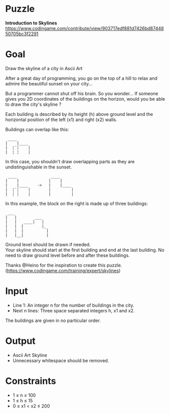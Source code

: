 # Puzzle
**Introduction to Skylines** https://www.codingame.com/contribute/view/903717edf881d7426bd8744850705bc3f2291

# Goal
Draw the skyline of a city in Ascii Art

After a great day of programming, you go on the top of a hill to relax and admire the beautiful sunset on your city...

But a programmer cannot shut off his brain. So you wonder... If someone gives you 2D coordinates of the buildings on the horizon, would you be able to draw the city's skyline ?

Each building is described by its height (h) above ground level and the horizontal position of the left (x1) and right (x2) walls.

Buildings can overlap like this:
```
 ____
|    |____
|  ¦¨¦    |
|  ¦ ¦    |
```

In this case, you shouldn't draw overlapping parts as they are undistinguishable in the sunset.
```
 ____               ____
|    |             |    |
|    |____    ->   |    |____
|  ¦¨¦    |        |         |
|  ¦ ¦    |        |         |
```


In this example, the block on the right is made up of three buildings:
```
 ___
|   |        ___
|   |   ____|   |
|   |  |        |_
|   |  |          |
|   |__|          |
```

Ground level should be drawn if needed.  
Your skyline should start at the first building and end at the last building. No need to draw ground level before and after these buildings.

Thanks @Heino for the inspiration to create this puzzle. (https://www.codingame.com/training/expert/skylines)

# Input
* Line 1: An integer n for the number of buildings in the city.  
* Next n lines: Three space separated integers h, x1 and x2.

The buildings are given in no particular order.

# Output
* Ascii Art Skyline
* Unnecessary whitespace should be removed.

# Constraints
* 1 ≤ n ≤ 100
* 1 ≤ h ≤ 15
* 0 ≤ x1 < x2 ≤ 200
